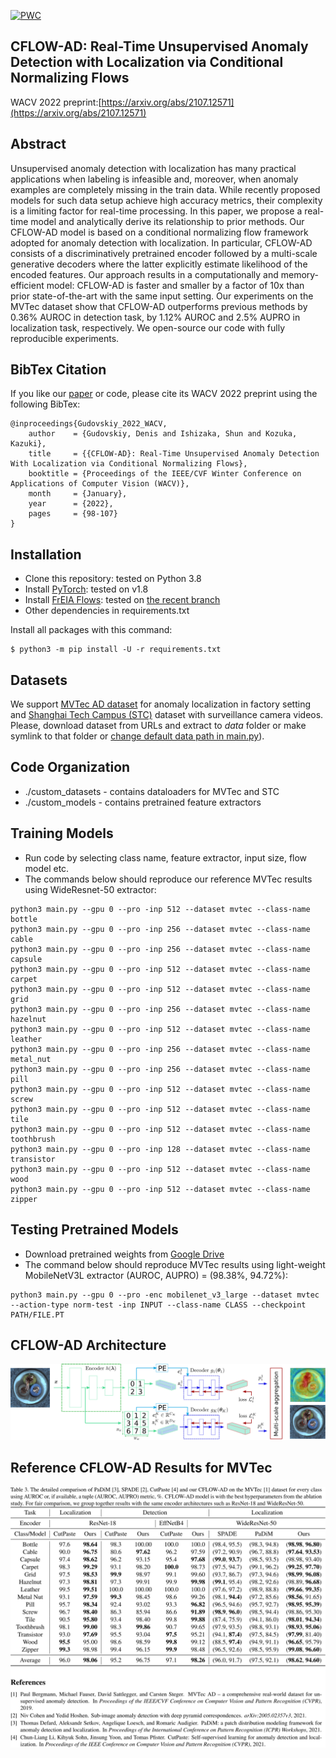 [![PWC](https://img.shields.io/endpoint.svg?url=https://paperswithcode.com/badge/cflow-ad-real-time-unsupervised-anomaly/anomaly-detection-on-mvtec-ad)](https://paperswithcode.com/sota/anomaly-detection-on-mvtec-ad?p=cflow-ad-real-time-unsupervised-anomaly)

## CFLOW-AD: Real-Time Unsupervised Anomaly Detection with Localization via Conditional Normalizing Flows
WACV 2022 preprint:[https://arxiv.org/abs/2107.12571](https://arxiv.org/abs/2107.12571)

## Abstract
Unsupervised anomaly detection with localization has many practical applications when labeling is infeasible and, moreover, when anomaly examples are completely missing in the train data. While recently proposed models for such data setup achieve high accuracy metrics, their complexity is a limiting factor for real-time processing. In this paper, we propose a real-time model and analytically derive its relationship to prior methods. Our CFLOW-AD model is based on a conditional normalizing flow framework adopted for anomaly detection with localization. In particular, CFLOW-AD consists of a discriminatively pretrained encoder followed by a multi-scale generative decoders where the latter explicitly estimate likelihood of the encoded features. Our approach results in a computationally and memory-efficient model: CFLOW-AD is faster and smaller by a factor of 10x than prior state-of-the-art with the same input setting. Our experiments on the MVTec dataset show that CFLOW-AD outperforms previous methods by 0.36% AUROC in detection task, by 1.12% AUROC and 2.5% AUPRO in localization task, respectively. We open-source our code with fully reproducible experiments.

## BibTex Citation
If you like our [paper](https://arxiv.org/abs/2107.12571) or code, please cite its WACV 2022 preprint using the following BibTex:
```
@inproceedings{Gudovskiy_2022_WACV,
    author    = {Gudovskiy, Denis and Ishizaka, Shun and Kozuka, Kazuki},
    title     = {{CFLOW-AD}: Real-Time Unsupervised Anomaly Detection With Localization via Conditional Normalizing Flows},
    booktitle = {Proceedings of the IEEE/CVF Winter Conference on Applications of Computer Vision (WACV)},
    month     = {January},
    year      = {2022},
    pages     = {98-107}
}
```

## Installation
- Clone this repository: tested on Python 3.8
- Install [PyTorch](http://pytorch.org/): tested on v1.8
- Install [FrEIA Flows](https://github.com/VLL-HD/FrEIA): tested on [the recent branch](https://github.com/VLL-HD/FrEIA/tree/4e0c6ab42b26ec6e41b1ee2abb1a8b6562752b00)
- Other dependencies in requirements.txt

Install all packages with this command:
```
$ python3 -m pip install -U -r requirements.txt
```

## Datasets
We support [MVTec AD dataset](https://www.mvtec.com/de/unternehmen/forschung/datasets/mvtec-ad/) for anomaly localization in factory setting and [Shanghai Tech Campus (STC)](https://svip-lab.github.io/dataset/campus_dataset.html) dataset with surveillance camera videos. Please, download dataset from URLs and extract to *data* folder or make symlink to that folder or [change default data path in main.py](https://github.com/gudovskiy/cflow-ad/blob/6a520d5eeb60e7df99a644f31836fb5cf7ffbfde/main.py#L48)).

## Code Organization
- ./custom_datasets - contains dataloaders for MVTec and STC
- ./custom_models - contains pretrained feature extractors

## Training Models
- Run code by selecting class name, feature extractor, input size, flow model etc.
- The commands below should reproduce our reference MVTec results using WideResnet-50 extractor:
```
python3 main.py --gpu 0 --pro -inp 512 --dataset mvtec --class-name bottle
python3 main.py --gpu 0 --pro -inp 256 --dataset mvtec --class-name cable
python3 main.py --gpu 0 --pro -inp 256 --dataset mvtec --class-name capsule
python3 main.py --gpu 0 --pro -inp 512 --dataset mvtec --class-name carpet
python3 main.py --gpu 0 --pro -inp 512 --dataset mvtec --class-name grid
python3 main.py --gpu 0 --pro -inp 256 --dataset mvtec --class-name hazelnut
python3 main.py --gpu 0 --pro -inp 512 --dataset mvtec --class-name leather
python3 main.py --gpu 0 --pro -inp 256 --dataset mvtec --class-name metal_nut
python3 main.py --gpu 0 --pro -inp 256 --dataset mvtec --class-name pill
python3 main.py --gpu 0 --pro -inp 512 --dataset mvtec --class-name screw
python3 main.py --gpu 0 --pro -inp 512 --dataset mvtec --class-name tile
python3 main.py --gpu 0 --pro -inp 512 --dataset mvtec --class-name toothbrush
python3 main.py --gpu 0 --pro -inp 128 --dataset mvtec --class-name transistor
python3 main.py --gpu 0 --pro -inp 512 --dataset mvtec --class-name wood
python3 main.py --gpu 0 --pro -inp 512 --dataset mvtec --class-name zipper
```

## Testing Pretrained Models
- Download pretrained weights from [Google Drive](https://drive.google.com/drive/folders/1u_DupllCxl1yWvKjf_T6HMPnBoV7cV7o?usp=sharing)
- The command below should reproduce MVTec results using light-weight MobileNetV3L extractor (AUROC, AUPRO) = (98.38%, 94.72%):
```
python3 main.py --gpu 0 --pro -enc mobilenet_v3_large --dataset mvtec --action-type norm-test -inp INPUT --class-name CLASS --checkpoint PATH/FILE.PT
```

## CFLOW-AD Architecture
![CFLOW-AD](./images/fig-cflow.svg)

## Reference CFLOW-AD Results for MVTec
![CFLOW-AD](./images/fig-table.svg)
